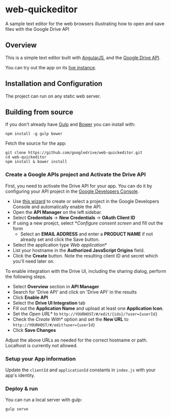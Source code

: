 # web-quickeditor

A sample text editor for the web browsers illustrating how to open and save files with the Google Drive API

## Overview

This is a simple text editor built with [AngularJS](https://www.angularjs.org),
and the [Google Drive API](https://developers.google.com/drive/web).

You can try out the app on its [live instance](http://googledrive.github.io/web-quickeditor).

## Installation and Configuration

The project can run on any static web server.

## Building from source

If you don't already have [Gulp](http://gulpjs.com/) and [Bower](http://bower.io/) you can install with:

    npm install -g gulp bower

Fetch the source for the app:

    git clone https://github.com/googledrive/web-quickeditor.git
    cd web-quickeditor
    npm install & bower install

### Create a Google APIs project and Activate the Drive API

First, you need to activate the Drive API for your app. You can do it by configuring your API project in the
[Google Developers Console](https://console.developers.google.com/).


- Use [this wizard](https://console.developers.google.com/start/api?id=drive) to create or select a project in the Google Developers Console and automatically enable the API.
- Open the **API Manager** on the left sidebar.
- Select **Credentials** -> **New Credentials** -> **OAuth Client ID**
- If using a new proejct, select **Configure consent screen* and fill out the form
    - Select an **EMAIL ADDRESS** and enter a **PRODUCT NAME** if not already set and click the Save button.
- Select the application type *Web application**
- List your hostname in the **Authorized JavaScript Origins** field.
- Click the **Create** button. Note the resulting client ID and secret which you'll need later on.

To enable integration with the Drive UI, including the sharing dialog, perform the following steps.

- Select **Overview** section in **API Manager**
- Search for 'Drive API' and click on 'Drive API' in the results
- Click **Enable API**
- Select the **Drive UI Integration** tab
- Fill out the **Application Name** and upload at least one **Application Icon**.
- Set the *Open URL** to `http://YOURHOST/#/edit/{ids}/?user={userId}`
- Check the *Create With** option and set the **New URL** to `http://YOURHOST/#/edit?user={userId}`
- Click **Save Changes**

Adjust the above URLs as needed for the correct hostname or path. Localhost is currently not allowed.

### Setup your App information

Update the `clientId` and `applicationId` constants in `index.js` with your app's identity.

### Deploy & run

You can run a local server with gulp:

    gulp serve
